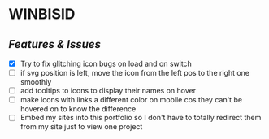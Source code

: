 # WINBISID

## _Features & Issues_

- [x] Try to fix glitching icon bugs on load and on switch
- [ ] if svg position is left, move the icon from the left pos to the right one smoothly
- [ ] add tooltips to icons to display their names on hover
- [ ] make icons with links a different color on mobile cos they can't be hovered on to know the difference <!--!-->
- [ ] Embed my sites into this portfolio so I don't have to totally redirect them from my site just to view one project
